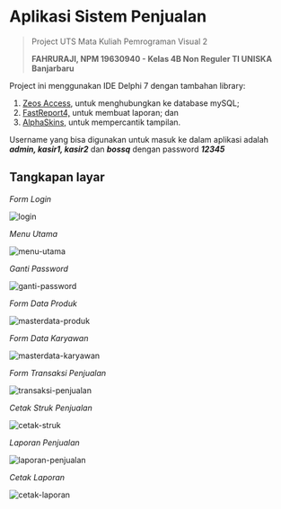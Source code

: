 # Aplikasi Sistem Penjualan
 > Project UTS Mata Kuliah Pemrograman Visual 2
 >  
 > **FAHRURAJI, NPM 19630940 - Kelas 4B Non Reguler TI UNISKA Banjarbaru**
  
 Project ini menggunakan IDE Delphi 7 dengan tambahan library:
  1. [Zeos Access,](http://sourceforge.net/projects/zeoslib/files/Zeos%20Database%20Objects/) untuk menghubungkan ke database mySQL;
  2. [FastReport4,](https://www.fast-report.com/en/download/fast-report-vcl/) untuk membuat laporan; dan
  3. [AlphaSkins,](https://www.alphaskins.com/sfiles/stable/acnt_d7.zip) untuk mempercantik tampilan.

Username yang bisa digunakan untuk masuk ke dalam aplikasi adalah ***admin, kasir1, kasir2*** dan ***bossq*** dengan password ***12345***



Tangkapan layar
-----------------

*Form Login*

![login](https://user-images.githubusercontent.com/58252615/122660505-cd15ab80-d1b4-11eb-8333-9a7f3ed89714.png)

*Menu Utama*

![menu-utama](https://user-images.githubusercontent.com/58252615/122660471-642e3380-d1b4-11eb-87bb-3efe3af04455.png)

*Ganti Password*

![ganti-password](https://user-images.githubusercontent.com/58252615/122661108-870f1680-d1b9-11eb-97f9-dfd15e248c4f.png)

*Form Data Produk*

![masterdata-produk](https://user-images.githubusercontent.com/58252615/122660915-d3595700-d1b7-11eb-8004-f9f9fb6d5ab0.png)


*Form Data Karyawan*

![masterdata-karyawan](https://user-images.githubusercontent.com/58252615/122660914-d2c0c080-d1b7-11eb-96d1-fd0c53a85414.png)


*Form Transaksi Penjualan*

![transaksi-penjualan](https://user-images.githubusercontent.com/58252615/122731704-23b2e080-d2ae-11eb-8f86-b23ed120f91e.png)


*Cetak Struk Penjualan*

![cetak-struk](https://user-images.githubusercontent.com/58252615/122660912-d2282a00-d1b7-11eb-9a01-8c12cc1d2e72.png)


*Laporan Penjualan*

![laporan-penjualan](https://user-images.githubusercontent.com/58252615/122660913-d2282a00-d1b7-11eb-991c-735d47382c1c.png)

*Cetak Laporan*

![cetak-laporan](https://user-images.githubusercontent.com/58252615/122660910-d05e6680-d1b7-11eb-9eb0-2c7b626d8533.png)

